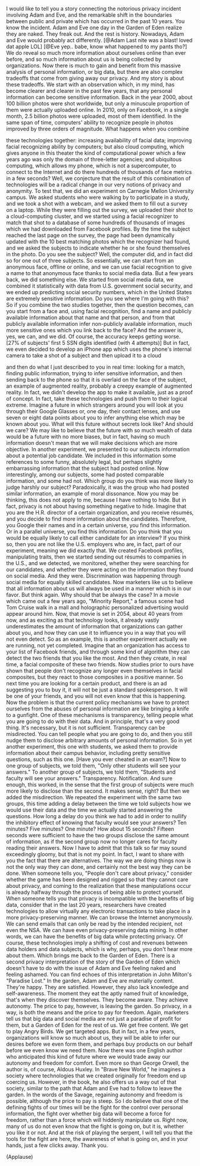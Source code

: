 
I would like to tell you a story
connecting the notorious privacy incident
involving Adam and Eve,
and the remarkable shift in the boundaries
between public and private which has occurred
in the past 10 years.
You know the incident.
Adam and Eve one day in the Garden of Eden
realize they are naked.
They freak out.
And the rest is history.
Nowadays, Adam and Eve
would probably act differently.
[@Adam Last nite was a blast! loved dat apple LOL]
[@Eve yep.. babe, know what happened to my pants tho?]
We do reveal so much more information
about ourselves online than ever before,
and so much information about us
is being collected by organizations.
Now there is much to gain and benefit
from this massive analysis of personal information,
or big data,
but there are also complex tradeoffs that come
from giving away our privacy.
And my story is about these tradeoffs.
We start with an observation which, in my mind,
has become clearer and clearer in the past few years,
that any personal information
can become sensitive information.
Back in the year 2000, about 100 billion photos
were shot worldwide,
but only a minuscule proportion of them
were actually uploaded online.
In 2010, only on Facebook, in a single month,
2.5 billion photos were uploaded,
most of them identified.
In the same span of time,
computers&#39; ability to recognize people in photos
improved by three orders of magnitude.
What happens when you combine

these technologies together:
increasing availability of facial data;
improving facial recognizing ability by computers;
but also cloud computing,
which gives anyone in this theater
the kind of computational power
which a few years ago was only the domain
of three-letter agencies;
and ubiquitous computing,
which allows my phone, which is not a supercomputer,
to connect to the Internet
and do there hundreds of thousands
of face metrics in a few seconds?
Well, we conjecture that the result
of this combination of technologies
will be a radical change in our very notions
of privacy and anonymity.
To test that, we did an experiment
on Carnegie Mellon University campus.
We asked students who were walking by
to participate in a study,
and we took a shot with a webcam,
and we asked them to fill out a survey on a laptop.
While they were filling out the survey,
we uploaded their shot to a cloud-computing cluster,
and we started using a facial recognizer
to match that shot to a database
of some hundreds of thousands of images
which we had downloaded from Facebook profiles.
By the time the subject reached the last page
on the survey, the page had been dynamically updated
with the 10 best matching photos
which the recognizer had found,
and we asked the subjects to indicate
whether he or she found themselves in the photo.
Do you see the subject?
Well, the computer did, and in fact did so
for one out of three subjects.
So essentially, we can start from an anonymous face,
offline or online, and we can use facial recognition
to give a name to that anonymous face
thanks to social media data.
But a few years back, we did something else.
We started from social media data,
we combined it statistically with data
from U.S. government social security,
and we ended up predicting social security numbers,
which in the United States
are extremely sensitive information.
Do you see where I&#39;m going with this?
So if you combine the two studies together,
then the question becomes,
can you start from a face and,
using facial recognition, find a name
and publicly available information
about that name and that person,
and from that publicly available information
infer non-publicly available information,
much more sensitive ones
which you link back to the face?
And the answer is, yes, we can, and we did.
Of course, the accuracy keeps getting worse.
[27% of subjects&#39; first 5 SSN digits identified (with 4 attempts)]
But in fact, we even decided to develop an iPhone app
which uses the phone&#39;s internal camera
to take a shot of a subject
and then upload it to a cloud

and then do what I just described to you in real time:
looking for a match, finding public information,
trying to infer sensitive information,
and then sending back to the phone
so that it is overlaid on the face of the subject,
an example of augmented reality,
probably a creepy example of augmented reality.
In fact, we didn&#39;t develop the app to make it available,
just as a proof of concept.
In fact, take these technologies
and push them to their logical extreme.
Imagine a future in which strangers around you
will look at you through their Google Glasses
or, one day, their contact lenses,
and use seven or eight data points about you
to infer anything else
which may be known about you.
What will this future without secrets look like?
And should we care?
We may like to believe
that the future with so much wealth of data
would be a future with no more biases,
but in fact, having so much information
doesn&#39;t mean that we will make decisions
which are more objective.
In another experiment, we presented to our subjects
information about a potential job candidate.
We included in this information some references
to some funny, absolutely legal,
but perhaps slightly embarrassing information
that the subject had posted online.
Now interestingly, among our subjects,
some had posted comparable information,
and some had not.
Which group do you think
was more likely to judge harshly our subject?
Paradoxically, it was the group
who had posted similar information,
an example of moral dissonance.
Now you may be thinking,
this does not apply to me,
because I have nothing to hide.
But in fact, privacy is not about
having something negative to hide.
Imagine that you are the H.R. director
of a certain organization, and you receive résumés,
and you decide to find more information about the candidates.
Therefore, you Google their names
and in a certain universe,
you find this information.
Or in a parallel universe, you find this information.
Do you think that you would be equally likely
to call either candidate for an interview?
If you think so, then you are not
like the U.S. employers who are, in fact,
part of our experiment, meaning we did exactly that.
We created Facebook profiles, manipulating traits,
then we started sending out résumés to companies in the U.S.,
and we detected, we monitored,
whether they were searching for our candidates,
and whether they were acting on the information
they found on social media. And they were.
Discrimination was happening through social media
for equally skilled candidates.
Now marketers like us to believe
that all information about us will always
be used in a manner which is in our favor.
But think again. Why should that be always the case?
In a movie which came out a few years ago,
&quot;Minority Report,&quot; a famous scene
had Tom Cruise walk in a mall
and holographic personalized advertising
would appear around him.
Now, that movie is set in 2054,
about 40 years from now,
and as exciting as that technology looks,
it already vastly underestimates
the amount of information that organizations
can gather about you, and how they can use it
to influence you in a way that you will not even detect.
So as an example, this is another experiment
actually we are running, not yet completed.
Imagine that an organization has access
to your list of Facebook friends,
and through some kind of algorithm
they can detect the two friends that you like the most.
And then they create, in real time,
a facial composite of these two friends.
Now studies prior to ours have shown that people
don&#39;t recognize any longer even themselves
in facial composites, but they react
to those composites in a positive manner.
So next time you are looking for a certain product,
and there is an ad suggesting you to buy it,
it will not be just a standard spokesperson.
It will be one of your friends,
and you will not even know that this is happening.
Now the problem is that
the current policy mechanisms we have
to protect ourselves from the abuses of personal information
are like bringing a knife to a gunfight.
One of these mechanisms is transparency,
telling people what you are going to do with their data.
And in principle, that&#39;s a very good thing.
It&#39;s necessary, but it is not sufficient.
Transparency can be misdirected.
You can tell people what you are going to do,
and then you still nudge them to disclose
arbitrary amounts of personal information.
So in yet another experiment, this one with students,
we asked them to provide information
about their campus behavior,
including pretty sensitive questions, such as this one.
[Have you ever cheated in an exam?]
Now to one group of subjects, we told them,
&quot;Only other students will see your answers.&quot;
To another group of subjects, we told them,
&quot;Students and faculty will see your answers.&quot;
Transparency. Notification. And sure enough, this worked,
in the sense that the first group of subjects
were much more likely to disclose than the second.
It makes sense, right?
But then we added the misdirection.
We repeated the experiment with the same two groups,
this time adding a delay
between the time we told subjects
how we would use their data
and the time we actually started answering the questions.
How long a delay do you think we had to add
in order to nullify the inhibitory effect
of knowing that faculty would see your answers?
Ten minutes?
Five minutes?
One minute?
How about 15 seconds?
Fifteen seconds were sufficient to have the two groups
disclose the same amount of information,
as if the second group now no longer cares
for faculty reading their answers.
Now I have to admit that this talk so far
may sound exceedingly gloomy,
but that is not my point.
In fact, I want to share with you the fact that
there are alternatives.
The way we are doing things now is not the only way
they can done, and certainly not the best way
they can be done.
When someone tells you, &quot;People don&#39;t care about privacy,&quot;
consider whether the game has been designed
and rigged so that they cannot care about privacy,
and coming to the realization that these manipulations occur
is already halfway through the process
of being able to protect yourself.
When someone tells you that privacy is incompatible
with the benefits of big data,
consider that in the last 20 years,
researchers have created technologies
to allow virtually any electronic transactions
to take place in a more privacy-preserving manner.
We can browse the Internet anonymously.
We can send emails that can only be read
by the intended recipient, not even the NSA.
We can have even privacy-preserving data mining.
In other words, we can have the benefits of big data
while protecting privacy.
Of course, these technologies imply a shifting
of cost and revenues
between data holders and data subjects,
which is why, perhaps, you don&#39;t hear more about them.
Which brings me back to the Garden of Eden.
There is a second privacy interpretation
of the story of the Garden of Eden
which doesn&#39;t have to do with the issue
of Adam and Eve feeling naked
and feeling ashamed.
You can find echoes of this interpretation
in John Milton&#39;s &quot;Paradise Lost.&quot;
In the garden, Adam and Eve are materially content.
They&#39;re happy. They are satisfied.
However, they also lack knowledge
and self-awareness.
The moment they eat the aptly named
fruit of knowledge,
that&#39;s when they discover themselves.
They become aware. They achieve autonomy.
The price to pay, however, is leaving the garden.
So privacy, in a way, is both the means
and the price to pay for freedom.
Again, marketers tell us
that big data and social media
are not just a paradise of profit for them,
but a Garden of Eden for the rest of us.
We get free content.
We get to play Angry Birds. We get targeted apps.
But in fact, in a few years, organizations
will know so much about us,
they will be able to infer our desires
before we even form them, and perhaps
buy products on our behalf
before we even know we need them.
Now there was one English author
who anticipated this kind of future
where we would trade away
our autonomy and freedom for comfort.
Even more so than George Orwell,
the author is, of course, Aldous Huxley.
In &quot;Brave New World,&quot; he imagines a society
where technologies that we created
originally for freedom
end up coercing us.
However, in the book, he also offers us a way out
of that society, similar to the path
that Adam and Eve had to follow to leave the garden.
In the words of the Savage,
regaining autonomy and freedom is possible,
although the price to pay is steep.
So I do believe that one of the defining fights
of our times will be the fight
for the control over personal information,
the fight over whether big data will become a force
for freedom,
rather than a force which will hiddenly manipulate us.
Right now, many of us
do not even know that the fight is going on,
but it is, whether you like it or not.
And at the risk of playing the serpent,
I will tell you that the tools for the fight
are here, the awareness of what is going on,
and in your hands,
just a few clicks away.
Thank you.

(Applause)

